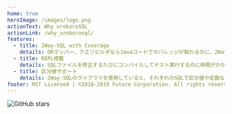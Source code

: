 ```yaml
---
home: true
heroImage: /images/logo.png
actionText: Why uroboroSQL
actionLink: /why_uroborosql/
features:
  - title: 2Way-SQL with Coverage
    details: ORマッパー、クエリビルダならJavaコードでカバレッジが取れるのに、2Way-SQLで分岐を使った場合にはカバレッジが取れず本番環境で意図しないSQLが・・・。uroboroSQLではテスト実行時にカバレッジ取得用のログを出力・解析することにより、カバレッジレポートを出力することが可能です。
  - title: REPL搭載
    details: SQLファイルを修正するたびにコンパイルしてテスト実行するのに時間がかかる・・・。他のORマッパーやSQLフレームワークでイライラしていた経験はありませんか？uroboroSQLではREPLを搭載。SQLを修正してすぐにIDE等のコンソールからコマンドでコンパイルなしで実行、即デバッグができます。
  - title: 区分値サポート
    details: 2Way-SQLのライブラリを使用していると、それぞれのSQLで区分値や定数などをいちいちパラメータに指定するのがわずらわしいと思ったことはありませんか？エンタープライズで使われてOSS化したuroboroSQLでは、SQLファイルの中で定数クラスや列挙体を指定することにより、呼び出し時の実装をシンプルにします。
footer: MIT Licensed | ©2018-2019 Future Corporation. All rights reserved.
---
```


![GitHub stars](https://img.shields.io/github/stars/future-architect/uroborosql.svg?style=social&label=Stars)
